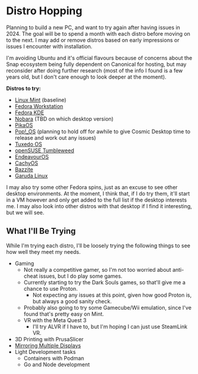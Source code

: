 # Distro Hopping
Planning to build a new PC, and want to try again after having issues in 2024. The goal will be to spend a month with each distro before moving on to the next. I may add or remove distros based on early impressions or issues I encounter with installation.

I'm avoiding Ubuntu and it's official flavours because of concerns about the Snap ecosystem being fully dependent on Canonical for hosting, but may reconsider after doing further research (most of the info I found is a few years old, but I don't care enough to look deeper at the moment).

**Distros to try:**
* [Linux Mint](distro-hopping-2024.md) (baseline)
* [Fedora Workstation](https://fedoraproject.org/workstation/)
* [Fedora KDE](https://fedoraproject.org/spins/kde)
* [Nobara](https://nobaraproject.org/) (TBD on which desktop version)
* [PikaOS](https://wiki.pika-os.com/en/home)
* [Pop!_OS](https://pop.system76.com/) (planning to hold off for awhile to give Cosmic Desktop time to release and work out any issues)
* [Tuxedo OS](https://www.tuxedocomputers.com/en/TUXEDO-OS_1.tuxedo)
* [openSUSE Tumbleweed](https://www.opensuse.org/#Tumbleweed)
* [EndeavourOS](https://endeavouros.com/)
* [CachyOS](https://cachyos.org/)
* [Bazzite](https://bazzite.gg/)
* [Garuda Linux](https://garudalinux.org/)

I may also try some other Fedora spins, just as an excuse to see other desktop environments. At the moment, I think that, if I do try them, it'll start in a VM however and only get added to the full list if the desktop interests me. I may also look into other distros with that desktop if I find it interesting, but we will see.

## What I'll Be Trying
While I'm trying each distro, I'll be loosely trying the following things to see how well they meet my needs.

* Gaming
  * Not really a competitive gamer, so I'm not too worried about anti-cheat issues, but I do play some games.
  * Currently starting to try the Dark Souls games, so that'll give me a chance to use Proton.
    * Not expecting any issues at this point, given how good Proton is, but always a good sanity check.
  * Probably also going to try some Gamecube/Wii emulation, since I've found that's pretty easy on Mint.
  * VR with the Meta Quest 3
    * I'll try ALVR if I have to, but I'm hoping I can just use SteamLink VR.
* 3D Printing with PrusaSlicer
* [Mirroring Multiple Displays](https://forums.linuxmint.com/viewtopic.php?t=418626)
* Light Development tasks
  * Containers with Podman
  * Go and Node development